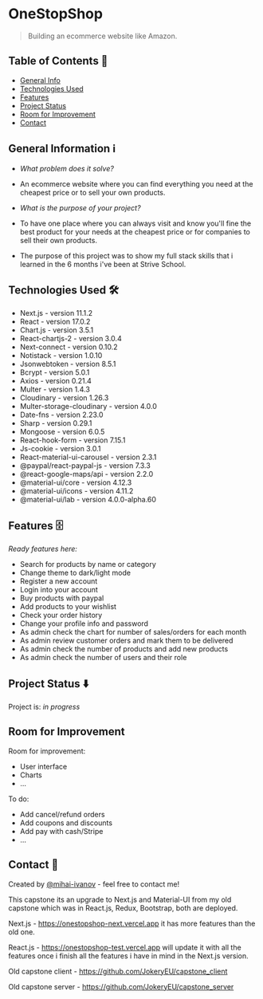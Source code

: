 # OneStopShop

> Building an ecommerce website like Amazon.

## Table of Contents 📁

- [General Info](#general-information-ℹ%EF%B8%8F)
- [Technologies Used](#technologies-used-)
- [Features](#features-)
- [Project Status](#project-status-%EF%B8%8F)
- [Room for Improvement](#room-for-improvement)
- [Contact](#contact-)

## General Information ℹ️

- <em>What problem does it solve?</em>
- An ecommerce website where you can find everything you need at the cheapest price or to sell your own products.

- <em>What is the purpose of your project?</em>
- To have one place where you can always visit and know you'll fine the best product for your needs at the cheapest price or for companies to sell their own products.
- The purpose of this project was to show my full stack skills that i learned in the 6 months i've been at Strive School.

## Technologies Used 🛠

- Next.js - version 11.1.2
- React - version 17.0.2
- Chart.js - version 3.5.1
- React-chartjs-2 - version 3.0.4
- Next-connect - version 0.10.2
- Notistack - version 1.0.10
- Jsonwebtoken - version 8.5.1
- Bcrypt - version 5.0.1
- Axios - version 0.21.4
- Multer - version 1.4.3
- Cloudinary - version 1.26.3
- Multer-storage-cloudinary - version 4.0.0
- Date-fns - version 2.23.0
- Sharp - version 0.29.1
- Mongoose - version 6.0.5
- React-hook-form - version 7.15.1
- Js-cookie - version 3.0.1
- React-material-ui-carousel - version 2.3.1
- @paypal/react-paypal-js - version 7.3.3
- @react-google-maps/api - version 2.2.0
- @material-ui/core - version 4.12.3
- @material-ui/icons - version 4.11.2
- @material-ui/lab - version 4.0.0-alpha.60

## Features 🗄

<em>Ready features here:</em>

- Search for products by name or category
- Change theme to dark/light mode
- Register a new account
- Login into your account
- Buy products with paypal
- Add products to your wishlist
- Check your order history
- Change your profile info and password
- As admin check the chart for number of sales/orders for each month
- As admin review customer orders and mark them to be delivered
- As admin check the number of products and add new products
- As admin check the number of users and their role

## Project Status ⬇️

Project is: _in progress_

## Room for Improvement

Room for improvement:

- User interface
- Charts
- ...

To do:

- Add cancel/refund orders
- Add coupons and discounts
- Add pay with cash/Stripe
- ...

## Contact 📩

Created by [@mihai-ivanov](https://github.com/JokeryEU) - feel free to contact me!

This capstone its an upgrade to Next.js and Material-UI from my old capstone which was in React.js, Redux, Bootstrap, both are deployed.

Next.js - https://onestopshop-next.vercel.app it has more features than the old one.

React.js - https://onestopshop-test.vercel.app will update it with all the features once i finish all the features i have in mind in the Next.js version.

Old capstone client - https://github.com/JokeryEU/capstone_client

Old capstone server - https://github.com/JokeryEU/capstone_server
